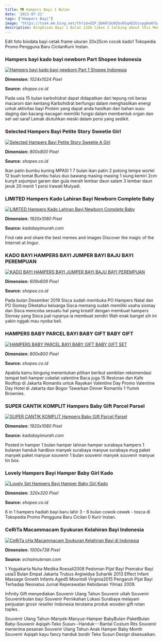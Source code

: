 ```yaml
---
title: 📷 Hampers Bayi 1 Bulan
date: '2021-07-21'
tags: ["Hampers Bayi"]
image: "https://tse4.mm.bing.net/th?id=OIP.QOA9lbU0IbvR5q4D2UjvpgHaH7&amp;pid=15.1"
description: Bingkisan Bayi 1 Bulan 1326 likes 2 talking about this Mencari Paket Bingkisan bayi 1 Bulan untuk perayaan sebulanan bayi di Jakartahubungi 087 888 666 290 P
---
```




Edit foto biodata bayi cetak frame ukuran 20x25cm cocok kado1 Tokopedia Promo Pengguna Baru CicilanKurir Instan.



### Hampers bayi kado bayi newborn Part Shopee Indonesia

[![Hampers bayi  kado bayi newborn Part 1  Shopee Indonesia](https://cf.shopee.co.id/file/5513281f220bb66310e5fbc3764a8cfd)](https://cf.shopee.co.id/file/5513281f220bb66310e5fbc3764a8cfd)


**Dimension:** _1024x1024 Pixel_ 

**Source:** _shopee.co.id_ 


Pada usia 15 bulan karbohidrat dapat didapatkan dari tepung roti beras macaroni dan kentang Karbohidrat berfungsi dalam menghasilkan energi untuk aktivitas bayi Protein yang dapat anda hasilkan dari bahan susu daging dan kacang-kacagan memiliki fungsi dalam membentuk organ dan sel-sel saraf Lemak diutuhkan meski dalam porsi yang sedikit.


### Selected Hampers Bayi Petite Story Sweetie Girl 

[![Selected Hampers Bayi  Petite Story  Sweetie A  Girl ](https://cf.shopee.co.id/file/019440ba8a9e8ccd533b8492610fee65)](https://cf.shopee.co.id/file/019440ba8a9e8ccd533b8492610fee65)


**Dimension:** _800x800 Pixel_ 

**Source:** _shopee.co.id_ 


Ikan patin bumbu kuning MPASI 1 7 bulan ikan patin 2 potong tempe wortel 12 buah tomat Bumbu halus duo bawang masing-masing 1 siung kemiri 2cm kunyit sejumput garam dan gula merah lembar daun salam 3 lembar daun jeruk 20 menit 1 porsi Irawati Mulyadi.


### LIMITED Hampers Kado Lahiran Bayi Newborn Complete Baby 

[![LIMITED Hampers Kado Lahiran Bayi Newborn Complete Baby ](http://kadobayimurah.com/wp-content/uploads/2021/01/Hampers-Kado-Lahiran-Bayi-Newborn-Complete-Baby-Gift-FREE-UCAPAN-2.jpg)](http://kadobayimurah.com/wp-content/uploads/2021/01/Hampers-Kado-Lahiran-Bayi-Newborn-Complete-Baby-Gift-FREE-UCAPAN-2.jpg)


**Dimension:** _1920x1080 Pixel_ 

**Source:** _kadobayimurah.com_ 


Find rate and share the best memes and images Discover the magic of the Internet at Imgur.


### KADO BAYI HAMPERS BAYI JUMPER BAYI BAJU BAYI PEREMPUAN 

[![KADO BAYI HAMPERS BAYI JUMPER BAYI BAJU BAYI PEREMPUAN ](https://cf.shopee.co.id/file/2fa622780e92896ed48b4521ce4c69fe)](https://cf.shopee.co.id/file/2fa622780e92896ed48b4521ce4c69fe)


**Dimension:** _609x609 Pixel_ 

**Source:** _shopee.co.id_ 


Pada bulan Desember 2019 Sisca sudah membuka PO Hampers Natal dan PO Siomay Diketahui keluarga Sisca memang sudah memiliki usaha siomay dan Sisca mencoba sesuatu hal yang kreatif dengan membuat hampers Siomay yang Sisca jual rupanya ia membuat sendiri Wah enak banget sih ini yakin nggak mau nyoba beli.


### HAMPERS BABY PARCEL BAYI BABY GIFT BABY GIFT 

[![HAMPERS BABY  PARCEL BAYI  BABY GIFT  BABY GIFT SET ](https://cf.shopee.co.id/file/fb484e66e4ee93fa85c6d7bae499e10a)](https://cf.shopee.co.id/file/fb484e66e4ee93fa85c6d7bae499e10a)


**Dimension:** _800x800 Pixel_ 

**Source:** _shopee.co.id_ 


Apabila kamu bingung menentukan pilihan berikut sembilan rekomendasi tempat beli hamper cokelat valentine Baca juga 15 Restoran dan Kafe Rooftop di Jakarta Romantis untuk Rayakan Valentine Day Promo Valentine Day Hotel di Jakarta dan Bogor Tawarkan Dinner Romantis 1 Yumm Brownies.


### SUPER CANTIK KOMPLIT Hampers Baby Gift Parcel Parsel 

[![SUPER CANTIK KOMPLIT Hampers Baby Gift Parcel Parsel ](http://kadobayimurah.com/wp-content/uploads/2020/12/SUPER-CANTIK-KOMPLIT-Hampers-Baby-Gift-Parcel-Parsel-Bayi-Kado-Lahiran-Kereta-FREE-UCAPAN-2.jpg)](http://kadobayimurah.com/wp-content/uploads/2020/12/SUPER-CANTIK-KOMPLIT-Hampers-Baby-Gift-Parcel-Parsel-Bayi-Kado-Lahiran-Kereta-FREE-UCAPAN-2.jpg)


**Dimension:** _1920x1080 Pixel_ 

**Source:** _kadobayimurah.com_ 


Posted in hamper 1 bulan hamper lahiran hamper surabaya hampers 1 bulanan handuk hardbox manyek surabaya manyue surabaya mug paket manyek paket manyue souvenir 1 bulan souvenir manyek souvenir manyue tin box.


### Lovely Hampers Bayi Hamper Baby Girl Kado 

[![Lovely Set  Hampers Bayi  Hamper Baby Girl  Kado ](https://cf.shopee.co.id/file/8ab867bd510caf97ea0e9bf3c7470b28_tn)](https://cf.shopee.co.id/file/8ab867bd510caf97ea0e9bf3c7470b28_tn)


**Dimension:** _320x320 Pixel_ 

**Source:** _shopee.co.id_ 


6 in 1 hampers hadiah bayi baru lahir 3 - 6 bulan cowok cewek - tosca di Tokopedia Promo Pengguna Baru Cicilan 0 Kurir Instan.


### CeRiTa Macammacam Syukuran Kelahiran Bayi Indonesia

[![CeRiTa cHa Macammacam Syukuran Kelahiran Bayi di Indonesia](https://2.bp.blogspot.com/-MEAGUG7jefA/WIQzlPhVMDI/AAAAAAAAfQw/0AQQCqmpIK8an5zeqwyfxCrCUeD-3oCvACLcB/s1600/perayaan%2B1%2Bbulan%2BNastusha%2Bolivia%2Balinskie.jpg)](https://2.bp.blogspot.com/-MEAGUG7jefA/WIQzlPhVMDI/AAAAAAAAfQw/0AQQCqmpIK8an5zeqwyfxCrCUeD-3oCvACLcB/s1600/perayaan%2B1%2Bbulan%2BNastusha%2Bolivia%2Balinskie.jpg)


**Dimension:** _1000x738 Pixel_ 

**Source:** _echaimutenan.com_ 



1 Yogyakarta Nuha Medika Roesali2008 Pedoman Pijat Bayi Prematur Bayi usia3 Bulan Empat Jakarta Trubus Argiwidya Suhartik 2013 Effect Infant Massage Growth Infants Aged5 Mounts6 Virginia2015 Pengaruh Pijat Bayi Terhadap Neonatus Jurnal Keperawatan Kebidanan Yilmaz 2009.


Infinity Gift menyediakan Souvenir Ulang Tahun Souvenir ultah Souvenir Souvenirbulan bayi Souvenir Pernikahan Lokasi Surabaya melayani penjualan grosir reseller Indonesia terutama produk wooden gift rotan toples .


Souvenir Ulang Tahun-Manyek-Manyue-Hamper BabyBulan-PaketBulan Baby-Souvenir Aqiqah-Teko Susun--Handuk---Bantal Costum Rits Souvenir menerima pesanan Souvenir Ulang Tahun Anak Hamper Baby Month Souvenir Aqiqah kayu fancy handuk bordir Teko Susun Design disesuaikan.




